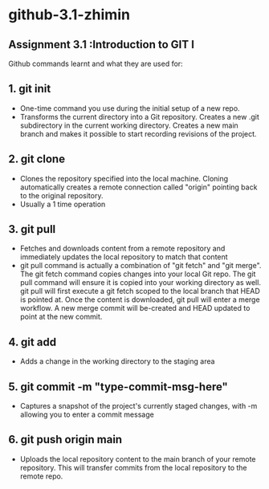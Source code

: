 # github-3.1-zhimin
## Assignment 3.1 :Introduction to GIT I

 Github commands learnt and what they are used for: 
## 1. git init
 - One-time command you use during the initial setup of a new repo. 
 - Transforms the current directory into a Git repository. Creates a new .git subdirectory in the current working directory. Creates a new main branch and makes it possible to start recording revisions of the project.

## 2. git clone <ssh or https of remote repo>
 - Clones the repository specified into the local machine. Cloning automatically creates a remote connection called "origin" pointing back to the original repository.
 - Usually a 1 time operation

## 3. git pull
 - Fetches and downloads content from a remote repository and immediately updates the local repository to match that content
 - git pull command is actually a combination of "git fetch" and "git merge". The git fetch command copies changes into your local Git repo. The git pull command will ensure it is copied into your working directory as well. git pull will first execute a git fetch scoped to the local branch that HEAD is pointed at. Once the content is downloaded, git pull will enter a merge workflow. A new merge commit will be-created and HEAD updated to point at the new commit.

## 4. git add
- Adds a change in the working directory to the staging area

## 5. git commit -m "type-commit-msg-here"
 - Captures a snapshot of the project's currently staged changes, with -m allowing you to enter a commit message

## 6. git push origin main
- Uploads the local repository content to the main branch of your remote repository. This will transfer commits from the local repository to the remote repo.
